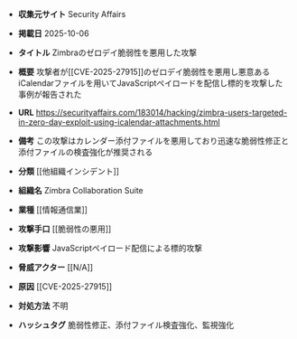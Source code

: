 - **収集元サイト**
Security Affairs

- **掲載日**
2025-10-06

- **タイトル**
Zimbraのゼロデイ脆弱性を悪用した攻撃

- **概要**
攻撃者が[[CVE-2025-27915]]のゼロデイ脆弱性を悪用し悪意あるiCalendarファイルを用いてJavaScriptペイロードを配信し標的を攻撃した事例が報告された

- **URL**
https://securityaffairs.com/183014/hacking/zimbra-users-targeted-in-zero-day-exploit-using-icalendar-attachments.html

- **備考**
この攻撃はカレンダー添付ファイルを悪用しており迅速な脆弱性修正と添付ファイルの検査強化が推奨される

- **分類**
[[他組織インシデント]]

- **組織名**
Zimbra Collaboration Suite

- **業種**
[[情報通信業]]

- **攻撃手口**
[[脆弱性の悪用]]

- **攻撃影響**
JavaScriptペイロード配信による標的攻撃

- **脅威アクター**
[[N/A]]

- **原因**
[[CVE-2025-27915]]

- **対処方法**
不明

- **ハッシュタグ**
脆弱性修正、添付ファイル検査強化、監視強化
